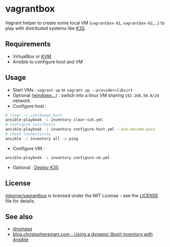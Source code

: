 # vagrantbox

Vagrant helper to create some local VM (`vagrantbox-01`, `vagrantbox-02`,...) to play with distributed systems like [K3S](https://k3s.io/).

## Requirements

* VirtualBox or [KVM](docs/kvm.md)
* Ansible to configure host and VM

## Usage

* Start VMs : `vagrant up` or `vagrant up --provider=libvirt`
* Optional ([windows...](docs/windows.md)) : switch into a linux VM sharing `192.168.50.0/24` network.
* Configure host :

```bash
# clear ~/.ssh/known_host
ansible-playbook -i inventory clear-ssh.yml
# configure /etc/hosts
ansible-playbook -i inventory configure-host.yml --ask-become-pass
# check connectivity
ansible -i inventory all -m ping
```

* Configure VM :

```bash
ansible-playbook -i inventory configure-vm.yml
```

* Optional : [Deploy K3S](k3s.md)

## License

[mborne/vagrantbox](https://github.com/mborne/vagrantbox) is licensed under the MIT License - see the [LICENSE](LICENSE) file for details.

## See also

* [dnsmasq](docs/dnsmasq.md)
* [blog.christophersmart.com - Using a dynamic libvirt inventory with Ansible](https://blog.christophersmart.com/2022/04/03/using-a-dynamic-libvirt-inventory-with-ansible/)
